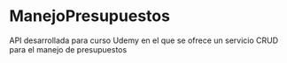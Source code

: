 # ManejoPresupuestos
API desarrollada para curso Udemy en el que se ofrece un servicio CRUD para el manejo de presupuestos
